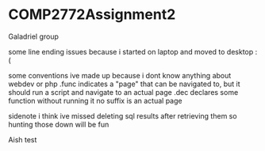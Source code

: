 # COMP2772Assignment2
Galadriel group

some line ending issues because i started on laptop and moved to desktop :(

some conventions ive made up because i dont know anything about webdev or php
    .func indicates a "page" that can be navigated to, but it should run a script and navigate to an actual page
    .dec declares some function without running it
    no suffix is an actual page

sidenote i think ive missed deleting sql results after retrieving them so hunting those down will be fun

Aish
test